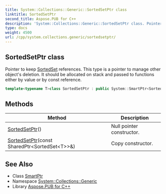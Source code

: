 ```yaml
---
title: System::Collections::Generic::SortedSetPtr class
linktitle: SortedSetPtr
second_title: Aspose.PUB for C++
description: 'System::Collections::Generic::SortedSetPtr class. Pointer to keep SortedSet references. This type is a pointer to manage other object''s deletion. It should be allocated on stack and passed to functions either by value or by const reference in C++.'
type: docs
weight: 4500
url: /cpp/system.collections.generic/sortedsetptr/
---
```

## SortedSetPtr class


Pointer to keep [SortedSet](../sortedset/) references. This type is a pointer to manage other object's deletion. It should be allocated on stack and passed to functions either by value or by const reference.

```cpp
template<typename T>class SortedSetPtr : public System::SmartPtr<SortedSet<T>>
```

## Methods

| Method | Description |
| --- | --- |
| [SortedSetPtr](./sortedsetptr/)() | Null pointer constructor. |
| [SortedSetPtr](./sortedsetptr/)(const SharedPtr\<SortedSet\<T\>\>\&) | Copy constructor. |

## See Also

* Class [SmartPtr](../../system/smartptr/)
* Namespace [System::Collections::Generic](../)
* Library [Aspose.PUB for C++](../../)
